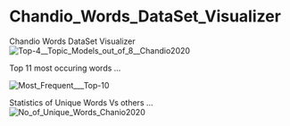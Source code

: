 # Chandio_Words_DataSet_Visualizer
Chandio Words DataSet Visualizer
![Top-4__Topic_Models_out_of_8__Chandio2020](https://github.com/user-attachments/assets/0d273de7-a1a1-4b73-8cba-7cd958ef01d8)

Top 11 most occuring words ...

![Most_Frequent___Top-10](https://github.com/user-attachments/assets/ff9d3729-aff2-4ca1-9189-d780e6ab2c8f)



Statistics of Unique Words Vs others ...
![No_of_Unique_Words_Chanio2020](https://github.com/user-attachments/assets/9be1b9f6-d7fc-441a-973f-8437e2e7ccd9)
